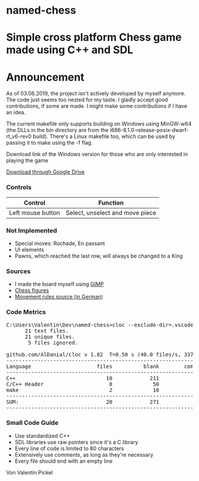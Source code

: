 # named-chess

# Simple cross platform Chess game made using C++ and SDL

<h1>Announcement</h1>

As of 03.06.2019, the project isn't actively developed by myself anymore. The code just seems too nested for my taste. I gladly accept good contributions, if some are made. I might make some contributions if I have an idea.

The current makefile only supports building on Windows using MinGW-w64 (the DLLs in the bin directory are from the i686-8.1.0-release-posix-dwarf-rt_v6-rev0 build). There's a Linux makefile too, which can be used by passing it to make using the -f flag.

<h7>Download link of the Windows version for those who are only interested in playing the game</h7>

[Download through Google Drive](https://drive.google.com/file/d/19n1aBIcd6uEgoYQyR0xEYKLgi-3Jqoip/view?usp=sharing)

<h3>Controls</h3>

| Control           | Function                        |
| ----------------- | ------------------------------- |
| Left mouse button | Select, unselect and move piece |

<h3>Not Implemented</h3>

- Special moves: Rochade, En passant
- UI elements
- Pawns, which reached the last row, will always be changed to a King 

<h3>Sources</h3>

- I made the board myself using [GIMP](https://www.gimp.org/)  
- [Chess figures](https://opengameart.org/content/colorful-chess-pieces)  
- [Movement rules source (in German)](https://www.brettspielnetz.de/spielregeln/schach.php)

<h3>Code Metrics</h3>

<pre>
C:\Users\Valentin\Dev\named-chess>cloc --exclude-dir=.vscode,bin,misc,obj,res,.gitignore,README.md .
      21 text files.
      21 unique files.
       5 files ignored.

github.com/AlDanial/cloc v 1.82  T=0.50 s (40.0 files/s, 3374.0 lines/s)
-------------------------------------------------------------------------------
Language                     files          blank        comment           code
-------------------------------------------------------------------------------
C++                             10            211             34           1104
C/C++ Header                     8             50             25            225
make                             2             10              8             20
-------------------------------------------------------------------------------
SUM:                            20            271             67           1349
-------------------------------------------------------------------------------
</pre>

<h3>Small Code Guide</h3>

- Use standardized C++
- SDL libraries use raw pointers since it's a C library
- Every line of code is limited to 80 characters
- Extensively use comments, as long as they're necessary
- Every file should end with an empty line

Von Valentin Pickel
